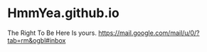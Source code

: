 # HmmYea.github.io
The Right To Be Here Is yours.
https://mail.google.com/mail/u/0/?tab=rm&ogbl#inbox

